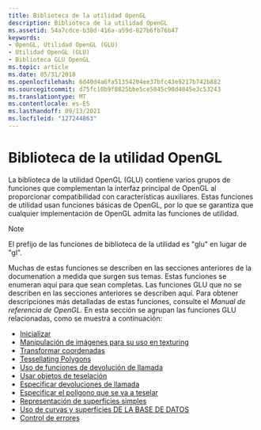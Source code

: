 ```yaml
---
title: Biblioteca de la utilidad OpenGL
description: Biblioteca de la utilidad OpenGL
ms.assetid: 54a7cdce-b38d-416a-a59d-827b6fb76b47
keywords:
- OpenGL, Utilidad OpenGL (GLU)
- Utilidad OpenGL (GLU)
- Biblioteca GLU OpenGL
ms.topic: article
ms.date: 05/31/2018
ms.openlocfilehash: 6d40d4a6fa51354204ee37bfc43e9217b742b882
ms.sourcegitcommit: d75fc10b9f0825bbe5ce5045c90d4045e3c53243
ms.translationtype: MT
ms.contentlocale: es-ES
ms.lasthandoff: 09/13/2021
ms.locfileid: "127244863"
---
```

# <a name="opengl-utility-library"></a>Biblioteca de la utilidad OpenGL

La biblioteca de la utilidad OpenGL (GLU) contiene varios grupos de funciones que complementan la interfaz principal de OpenGL al proporcionar compatibilidad con características auxiliares. Estas funciones de utilidad usan funciones básicas de OpenGL, por lo que se garantiza que cualquier implementación de OpenGL admita las funciones de utilidad.

> [!Note]  
> El prefijo de las funciones de biblioteca de la utilidad es "glu" en lugar de "gl".

 

Muchas de estas funciones se describen en las secciones anteriores de la documenation a medida que surgen sus temas. Estas funciones se enumeran aquí para que sean completas. Las funciones GLU que no se describen en las secciones anteriores se describen aquí. Para obtener descripciones más detalladas de estas funciones, consulte el *Manual de referencia de OpenGL.* En esta sección se agrupan las funciones GLU relacionadas, como se muestra a continuación:

-   [Inicializar](initializing.md)
-   [Manipulación de imágenes para su uso en texturing](manipulating-images-for-use-in-texturing.md)
-   [Transformar coordenadas](transforming-coordinates.md)
-   [Tessellating Polygons](tessellating-polygons.md)
-   [Uso de funciones de devolución de llamada](using-callback-functions.md)
-   [Usar objetos de teselación](using-tessellation-objects.md)
-   [Especificar devoluciones de llamada](specifying-callbacks.md)
-   [Especificar el polígono que se va a teselar](specifying-the-polygon-to-be-tessellated.md)
-   [Representación de superficies simples](rendering-simple-surfaces.md)
-   [Uso de curvas y superficies DE LA BASE DE DATOS](using-nurbs-curves-and-surfaces.md)
-   [Control de errores](handling-errors.md)

 

 




